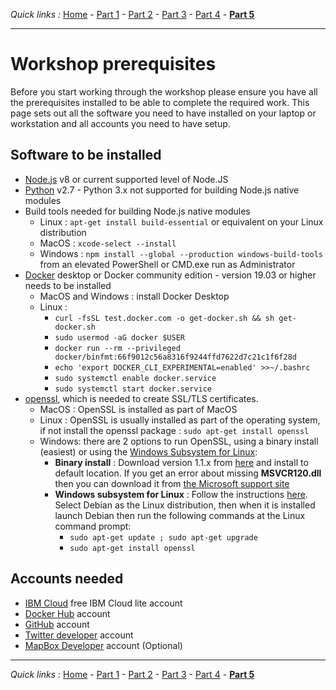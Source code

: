 *Quick links :*
[Home](/README.md) - [Part 1](../part1/README.md) - [Part 2](../part2/README.md) - [Part 3](../part3/README.md) - [Part 4](../part4/README.md) - [**Part 5**](../part5/README.md)
***

# Workshop prerequisites

Before you start working through the workshop please ensure you have all the prerequisites installed to be able to complete the required work.  This page sets out all the software you need to have installed on your laptop or workstation and all accounts you need to have setup.

## Software to be installed

- [Node.js](https://nodejs.org/en/) v8 or current supported level of Node.JS
- [Python]() v2.7 - Python 3.x not supported for building Node.js native modules
- Build tools needed for building Node.js native modules
  - Linux : `apt-get install build-essential` or equivalent on your Linux distribution
  - MacOS : `xcode-select --install`
  - Windows : `npm install --global --production windows-build-tools` from an elevated PowerShell or CMD.exe run as Administrator
- [Docker](https://www.docker.com) desktop or Docker community edition - version 19.03 or higher needs to be installed
  - MacOS and Windows : install Docker Desktop
  - Linux :
    - `curl -fsSL test.docker.com -o get-docker.sh && sh get-docker.sh`
    - `sudo usermod -aG docker $USER`
    - `docker run --rm --privileged docker/binfmt:66f9012c56a8316f9244ffd7622d7c21c1f6f28d`
    - `echo 'export DOCKER_CLI_EXPERIMENTAL=enabled' >>~/.bashrc`
    - `sudo systemctl enable docker.service`
    - `sudo systemctl start docker.service`
- [openssl](https://slproweb.com/products/Win32OpenSSL.html), which is needed to create SSL/TLS certificates.
  - MacOS : OpenSSL is installed as part of MacOS
  - Linux : OpenSSL is usually installed as part of the operating system, if not install the openssl package : `sudo apt-get install openssl`
  - Windows: there are 2 options to run OpenSSL, using a binary install (easiest) or using the [Windows Subsystem for Linux](https://docs.microsoft.com/en-us/windows/wsl/install-win10):
    - **Binary install** : Download version 1.1.x from [here](https://slproweb.com/products/Win32OpenSSL.html) and install to default location.  If you get an error about missing **MSVCR120.dll** then you can download it from [the Microsoft support site](https://support.microsoft.com/en-us/help/3179560)
    - **Windows subsystem for Linux** : Follow the instructions [here](https://docs.microsoft.com/en-us/windows/wsl/install-win10).  Select Debian as the Linux distribution, then when it is installed launch Debian then run the following commands at the Linux command prompt:
      - `sudo apt-get update ; sudo apt-get upgrade`
      - `sudo apt-get install openssl`

## Accounts needed

- [IBM Cloud](https://cloud.ibm.com) free IBM Cloud lite account
- [Docker Hub](https://hub.docker.com) account
- [GitHub](https://github.com) account
- [Twitter developer](https://developer.twitter.com) account
- [MapBox Developer](https://www.mapbox.com/developer-network/#join_dev_net) account (Optional)

***
*Quick links :*
[Home](/README.md) - [Part 1](../part1/README.md) - [Part 2](../part2/README.md) - [Part 3](../part3/README.md) - [Part 4](../part4/README.md) - [**Part 5**](../part5/README.md)
